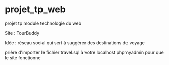 
# projet_tp_web
projet tp module technologie du web 

Site : TourBuddy

Idée : réseau social qui sert à suggérer des destinations de voyage

prière d'importer le fichier travel.sql à votre localhost phpmyadmin pour que le site fonctionne
